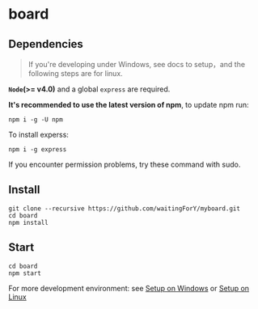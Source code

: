 # board

## Dependencies

> If you're developing under Windows, see docs to setup，and the following steps are for linux.

**`Node`(>= v4.0)** and a global `express` are required.

**It's recommended to use the latest version of npm**, to update npm run:

```
npm i -g -U npm
```

To install experss:

```
npm i -g express
```

If you encounter permission problems, try these command with sudo.


## Install

```
git clone --recursive https://github.com/waitingForY/myboard.git
cd board
npm install
```
## Start
```
cd board
npm start
```
For more development environment: see [Setup on Windows](doc/dev/windows.md) or [Setup on Linux](doc/dev/linux.md)
